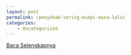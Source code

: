 ```yaml
---
layout: post
permalink: /penyebab-sering-mimpi-masa-lalu/
categories:
    - Uncategorized
---
```


[Baca Selengkapnya](/10)